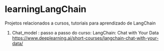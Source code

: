 # learningLangChain

Projetos relacionados a cursos, tutoriais para aprendizado de LangChain
1. Chat_model : passo a passo do curso: LangChain: Chat with Your Data
   https://www.deeplearning.ai/short-courses/langchain-chat-with-your-data/

